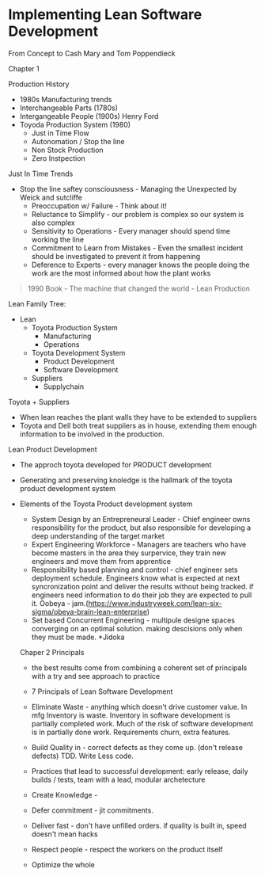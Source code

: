 # Implementing Lean Software Development
From Concept to Cash
Mary and Tom Poppendieck

Chapter 1

Production History
* 1980s Manufacturing trends
* Interchangeable Parts (1780s)
* Intergangeable People (1900s) Henry Ford
* Toyoda Production System (1980)
  * Just in Time Flow
  * Autonomation / Stop the line
  * Non Stock Production
  * Zero Instpection

Just In Time Trends
* Stop the line saftey consciousness - Managing the Unexpected by Weick and sutcliffe
  * Preoccupation w/ Failure - Think about it!
  * Reluctance to Simplify - our problem is complex so our system is also complex
  * Sensitivity to Operations - Every manager should spend time working the line
  * Commitment to Learn from Mistakes - Even the smallest incident should be investigated to prevent it from happening
  * Deference to Experts - every manager knows the people doing the work are the most informed about how the plant works

> 1990 Book - The machine that changed the world - Lean Production

Lean Family Tree:
* Lean
  * Toyota Production System
      * Manufacturing
      * Operations
  * Toyota Development System
      * Product Development
      * Software Development
  * Suppliers
      * Supplychain
    
Toyota + Suppliers
* When lean reaches the plant walls they have to be extended to suppliers
* Toyota and Dell both treat suppliers as in house, extending them enough information to be involved in the production.

Lean Product Development 
* The approch toyota developed for PRODUCT development
* Generating and preserving knoledge is the hallmark of the toyota product development system
* Elements of the Toyota Product development system
  * System Design by an Entrepreneural Leader - Chief engineer owns responsibility for the product, but also responsible for developing a deep understanding of the target market
  * Expert Engineering Workforce - Managers are teachers who have become masters in the area they surpervice, they train new engineers and move them from apprentice
  * Responsibility based planning and control - chief engineer sets deployment schedule. Engineers know what is expected at next syncronization point and deliver the results without being tracked. if engineers need information to do their job they are expected to pull it. Oobeya - jam.(https://www.industryweek.com/lean-six-sigma/obeya-brain-lean-enterprise)
  * Set based Concurrent Engineering - multipule designe spaces converging on an optimal solution. making descisions only when they must be made. 
   *Jidoka
   
   Chaper 2 Principals
   
   * the best results come from combining a coherent set of principals with a try and see approach to practice 
   
   * 7 Principals of Lean Software Development
    * Eliminate Waste - anything which doesn't drive customer value. In mfg Inventory is waste. Inventory in software development is partially completed work. Much of the risk of software development is in partially done work. Requirements churn, extra features. 
    * Build Quality in - correct defects as they come up. (don't release defects) TDD. Write Less code. 
     * Practices that lead to successful development: early release, daily builds / tests, team with a lead, modular archetecture
    * Create Knowledge - 
    * Defer commitment - jit commitments. 
    * Deliver fast - don't have unfilled orders. if quality is built in, speed doesn't mean hacks
    * Respect people - respect the workers on the product itself
    * Optimize the whole

